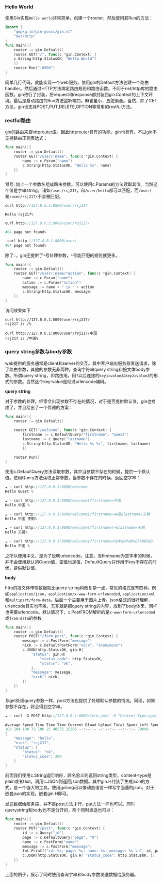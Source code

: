 ### Hello World

使用Gin实现`Hello world`非常简单，创建一个router，然后使用其Run的方法：

```Go
import ( 
    "gopkg.in/gin-gonic/gin.v1" 
    "net/http" 
) 
func main(){ 
    router := gin.Default() 
    router.GET("/", func(c *gin.Context) { 
    c.String(http.StatusOK, "Hello World") 
    }) 
	router.Run(":8000") 
}
```

简单几行代码，就能实现一个web服务。使用gin的Default方法创建一个路由handler。然后通过HTTP方法绑定路由规则和路由函数。不同于net/http库的路由函数，gin进行了封装，把request和response都封装到gin.Context的上下文环境。最后是启动路由的Run方法监听端口。麻雀虽小，五脏俱全。当然，除了GET方法，gin也支持POST,PUT,DELETE,OPTION等常用的restful方法。

### restful路由

gin的路由来自httprouter库。因此httprouter具有的功能，gin也具有，不过gin不支持路由正则表达式：

```Go
func main(){ 
    router := gin.Default() 
    router.GET("/user/:name", func(c *gin.Context) { 
        name := c.Param("name") 
        c.String(http.StatusOK, "Hello %s", name) 
    }) 
}
```

冒号`:`加上一个参数名组成路由参数。可以使用c.Params的方法读取其值。当然这个值是字串string。诸如`/user/rsj217`，和`/user/hello`都可以匹配，而`/user/`和`/user/rsj217/`不会被匹配。

```Go
curl http://127.0.0.1:8000/user/rsj217 

Hello rsj217%                  

curl http://127.0.0.1:8000/user/rsj217/ 

404 page not found%            

 curl http://127.0.0.1:8000/user/ 
404 page not found%
```

除了`:`，gin还提供了`*`号处理参数，`*`号能匹配的规则就更多。

```Go
func main(){
    router := gin.Default() 
    router.GET("/user/:name/*action", func(c *gin.Context) { 
        name := c.Param("name") 
        action := c.Param("action") 
        message := name + " is " + action 
        c.String(http.StatusOK, message) 
    }) 
}
```

访问效果如下

```
curl http://127.0.0.1:8000/user/rsj217/
rsj217 is /%                       

curl http://127.0.0.1:8000/user/rsj217/中国
rsj217 is /中国%
```

### query string参数与body参数

web提供的服务通常是client和server的交互。其中客户端向服务器发送请求，除了路由参数，其他的参数无非两种，查询字符串query string和报文体body参数。所谓query string，即路由用，用`?`以后连接的`key1=value2&key2=value2`的形式的参数。当然这个key-value是经过urlencode编码。

**query string**

对于参数的处理，经常会出现参数不存在的情况，对于是否提供默认值，gin也考虑了，并且给出了一个优雅的方案：

```go
func main(){ 
    router := gin.Default() 
 
    router.GET("/welcome", func(c *gin.Context) { 
        firstname := c.DefaultQuery("firstname", "Guest") 
        lastname := c.Query("lastname") 
        c.String(http.StatusOK, "Hello %s %s", firstname, lastname) 
        }) 
 
    router.Run() 
}

```

使用c.DefaultQuery方法读取参数，其中当参数不存在的时候，提供一个默认值。使用Query方法读取正常参数，当参数不存在的时候，返回空字串：

```go
☁ ~ curl http://127.0.0.1:8000/welcome 
Hello Guest % 
 
☁ ~ curl http://127.0.0.1:8000/welcome\?firstname=中国 
Hello 中国 % 
 
☁ ~ curl http://127.0.0.1:8000/welcome\?firstname=中国&lastname=天朝 
Hello 中国 天朝% 
 
☁ ~ curl http://127.0.0.1:8000/welcome\?firstname\=&lastname=天朝 
Hello 天朝% 
 
☁ ~ curl http://127.0.0.1:8000/welcome\?firstname=%E4%B8%AD%E5%9B%BD 
Hello 中国 %

```

之所以使用中文，是为了说明urlencode。注意，当firstname为空字串的时候，并不会使用默认的Guest值，空值也是值，DefaultQuery只作用于key不存在的时候，提供默认值。

**body**

http的报文体传输数据就比query string稍微复杂一点，常见的格式就有四种。例如`application/json`，`application/x-www-form-urlencoded`, `application/xml`和`multipart/form-data`。后面一个主要用于图片上传。json格式的很好理解，urlencode其实也不难，无非就是把query string的内容，放到了body体里，同样也需要urlencode。默认情况下，c.PostFROM解析的是`x-www-form-urlencoded`或`from-data`的参数。

```go
func main(){ 
    router := gin.Default() 
    router.POST("/form_post", func(c *gin.Context) { 
        message := c.PostForm("message") 
        nick := c.DefaultPostForm("nick", "anonymous") 
        c.JSON(http.StatusOK, gin.H{ 
            "status": gin.H{ 
                "status_code": http.StatusOK, 
                "status": "ok", 
            }, 
            "message": message, 
            "nick": nick,         
        }) 
    }) 
}
```

与get处理query参数一样，post方法也提供了处理默认参数的情况。同理，如果参数不存在，将会得到空字串。

```go
☁ ~ curl -X POST http://127.0.0.1:8000/form_post -H "Content-Type:application/x-www-form-urlencoded" -d "message=hello&nick=rsj217" | python -m json.tool % Total % Received % Xferd 
 
Average Speed Time Time Time Current Dload Upload Total Spent Left Speed 
100 104 100 79 100 25 48555 15365 --:--:-- --:--:-- --:--:-- 79000 
{ 
    "message": "hello", 
    "nick": "rsj217", 
    "status": { 
        "status": "ok", 
        "status_code": 200 
    } 
}
```

前面我们使用c.String返回响应，顾名思义则返回string类型。content-type是plain或者text。调用c.JSON则返回json数据。其中gin.H封装了生成json的方式，是一个强大的工具。使用golang可以像动态语言一样写字面量的json，对于嵌套json的实现，嵌套gin.H即可。

发送数据给服务端，并不是post方法才行，put方法一样也可以。同时querystring和body也不是分开的，两个同时发送也可以：

```go
func main(){ 
    router := gin.Default() 
    router.PUT("/post", func(c *gin.Context) { 
        id := c.Query("id") 
        page := c.DefaultQuery("page", "0") 
        name := c.PostForm("name") 
        message := c.PostForm("message") 
        fmt.Printf("id: %s; page: %s; name: %s; message: %s \n", id, page, name, message)                   
        c.JSON(http.StatusOK, gin.H{ "status_code": http.StatusOK, }) 
    }) 
}

```

上面的例子，展示了同时使用查询字串和body参数发送数据给服务器。